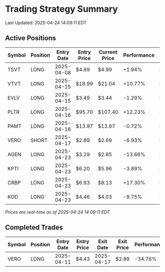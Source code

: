 # Trading Strategy Summary

Last Updated: 2025-04-24 14:09:11 EDT

## Active Positions

| Symbol | Position | Entry Date | Entry Price | Current Price | Performance | P/L per Share |
|--------|----------|------------|-------------|---------------|-------------|--------------|
| TSVT | LONG | 2025-04-08 | $4.89 | $4.99 | +1.94% | $+0.10 |
| VTVT | LONG | 2025-04-15 | $18.99 | $21.04 | +10.77% | $+2.05 |
| EVLV | LONG | 2025-04-15 | $3.49 | $3.44 | -1.29% | $-0.05 |
| PLTR | LONG | 2025-04-16 | $95.70 | $107.40 | +12.23% | $+11.70 |
| PAMT | LONG | 2025-04-16 | $13.97 | $13.87 | -0.72% | $-0.10 |
| VERO | SHORT | 2025-04-17 | $2.89 | $2.69 | -6.93% | $-0.20 |
| AGEN | LONG | 2025-04-23 | $3.29 | $2.85 | -13.66% | $-0.45 |
| KPTI | LONG | 2025-04-23 | $6.20 | $5.96 | -3.89% | $-0.24 |
| CRBP | LONG | 2025-04-23 | $6.93 | $8.13 | +17.30% | $+1.20 |
| KOD | LONG | 2025-04-23 | $4.46 | $4.03 | -9.75% | $-0.43 |

*Prices are real-time as of 2025-04-24 14:09:11 EDT*

## Completed Trades

| Symbol | Position | Entry Date | Entry Price | Exit Date | Exit Price | Performance |
|--------|----------|------------|-------------|-----------|------------|-------------|
| VERO | LONG | 2025-04-11 | $4.43 | 2025-04-17 | $2.89 | -34.76% |